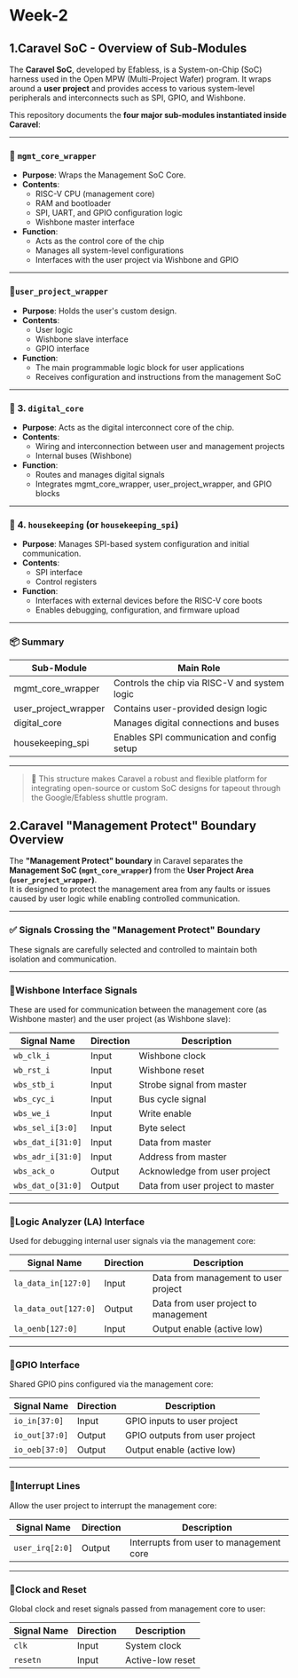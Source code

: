# Week-2
## 1.Caravel SoC - Overview of Sub-Modules

The **Caravel SoC**, developed by Efabless, is a System-on-Chip (SoC) harness used in the Open MPW (Multi-Project Wafer) program. It wraps around a **user project** and provides access to various system-level peripherals and interconnects such as SPI, GPIO, and Wishbone.

This repository documents the **four major sub-modules instantiated inside Caravel**:

---

### 🔧 `mgmt_core_wrapper`

- **Purpose**: Wraps the Management SoC Core.
- **Contents**:
  - RISC-V CPU (management core)
  - RAM and bootloader
  - SPI, UART, and GPIO configuration logic
  - Wishbone master interface
- **Function**:
  - Acts as the control core of the chip
  - Manages all system-level configurations
  - Interfaces with the user project via Wishbone and GPIO

---

### 🔧`user_project_wrapper`

- **Purpose**: Holds the user's custom design.
- **Contents**:
  - User logic
  - Wishbone slave interface
  - GPIO interface
- **Function**:
  - The main programmable logic block for user applications
  - Receives configuration and instructions from the management SoC

---

### 🔧 3. `digital_core`

- **Purpose**: Acts as the digital interconnect core of the chip.
- **Contents**:
  - Wiring and interconnection between user and management projects
  - Internal buses (Wishbone)
- **Function**:
  - Routes and manages digital signals
  - Integrates mgmt_core_wrapper, user_project_wrapper, and GPIO blocks

---

### 🔧 4. `housekeeping` (or `housekeeping_spi`)

- **Purpose**: Manages SPI-based system configuration and initial communication.
- **Contents**:
  - SPI interface
  - Control registers
- **Function**:
  - Interfaces with external devices before the RISC-V core boots
  - Enables debugging, configuration, and firmware upload

---

### 📦 Summary

| Sub-Module          | Main Role                                     |
|---------------------|-----------------------------------------------|
| mgmt_core_wrapper   | Controls the chip via RISC-V and system logic |
| user_project_wrapper| Contains user-provided design logic           |
| digital_core        | Manages digital connections and buses         |
| housekeeping_spi    | Enables SPI communication and config setup    |

---

> 📘 This structure makes Caravel a robust and flexible platform for integrating open-source or custom SoC designs for tapeout through the Google/Efabless shuttle program.

## 2.Caravel "Management Protect" Boundary Overview

The **"Management Protect" boundary** in Caravel separates the **Management SoC (`mgmt_core_wrapper`)** from the **User Project Area (`user_project_wrapper`)**.  
It is designed to protect the management area from any faults or issues caused by user logic while enabling controlled communication.

---

### ✅ Signals Crossing the "Management Protect" Boundary

These signals are carefully selected and controlled to maintain both isolation and communication.

---

### 🔹Wishbone Interface Signals

These are used for communication between the management core (as Wishbone master) and the user project (as Wishbone slave):

| Signal Name       | Direction | Description                      |
|-------------------|-----------|----------------------------------|
| `wb_clk_i`        | Input     | Wishbone clock                   |
| `wb_rst_i`        | Input     | Wishbone reset                   |
| `wbs_stb_i`       | Input     | Strobe signal from master        |
| `wbs_cyc_i`       | Input     | Bus cycle signal                 |
| `wbs_we_i`        | Input     | Write enable                     |
| `wbs_sel_i[3:0]`  | Input     | Byte select                      |
| `wbs_dat_i[31:0]` | Input     | Data from master                 |
| `wbs_adr_i[31:0]` | Input     | Address from master              |
| `wbs_ack_o`       | Output    | Acknowledge from user project    |
| `wbs_dat_o[31:0]` | Output    | Data from user project to master |

---

### 🔹Logic Analyzer (LA) Interface

Used for debugging internal user signals via the management core:

| Signal Name           | Direction | Description                            |
|------------------------|-----------|----------------------------------------|
| `la_data_in[127:0]`    | Input     | Data from management to user project   |
| `la_data_out[127:0]`   | Output    | Data from user project to management   |
| `la_oenb[127:0]`       | Input     | Output enable (active low)             |

---

### 🔹GPIO Interface

Shared GPIO pins configured via the management core:

| Signal Name         | Direction | Description                         |
|----------------------|-----------|-------------------------------------|
| `io_in[37:0]`        | Input     | GPIO inputs to user project         |
| `io_out[37:0]`       | Output    | GPIO outputs from user project      |
| `io_oeb[37:0]`       | Output    | Output enable (active low)          |

---

### 🔹Interrupt Lines

Allow the user project to interrupt the management core:

| Signal Name     | Direction | Description                                |
|------------------|-----------|--------------------------------------------|
| `user_irq[2:0]`  | Output    | Interrupts from user to management core    |

---

### 🔹Clock and Reset

Global clock and reset signals passed from management core to user:

| Signal Name | Direction | Description        |
|--------------|-----------|--------------------|
| `clk`        | Input     | System clock       |
| `resetn`     | Input     | Active-low reset   |


